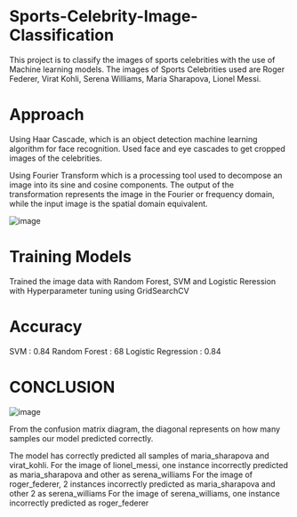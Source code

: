 # Sports-Celebrity-Image-Classification

This project is to classify the images of sports celebrities with the use of Machine learning models.
The images of Sports Celebrities used are Roger Federer, Virat Kohli, Serena Williams, Maria Sharapova, Lionel Messi.

# Approach
Using Haar Cascade, which is an object detection machine learning algorithm for face recognition. Used face and eye cascades to get cropped images of the celebrities.

Using Fourier Transform  which is a processing tool used to decompose an image into its sine and cosine components. The output of the transformation represents the image in the Fourier or frequency domain, while the input image is the spatial domain equivalent.

![image](https://user-images.githubusercontent.com/60066112/163627571-caf15f70-91e1-447e-a329-cbc2c7cc2ee9.png)

# Training Models
Trained the image data with Random Forest, SVM and Logistic Reression with Hyperparameter tuning using GridSearchCV

# Accuracy
SVM : 0.84
Random Forest : 68
Logistic Regression : 0.84

# CONCLUSION

![image](https://user-images.githubusercontent.com/60066112/163627603-0474ef00-9ea1-4f66-a3c6-3aaa21ef2647.png)

From the confusion matrix diagram, the diagonal represents on how many samples our model predicted correctly.

The model has correctly predicted all samples of maria_sharapova and virat_kohli.
For the image of lionel_messi, one instance incorrectly predicted as maria_sharapova and other as serena_williams
For the image of roger_federer, 2 instances incorrectly predicted as maria_sharapova and other 2 as serena_williams
For the image of serena_williams, one instance incorrectly predicted as roger_federer
